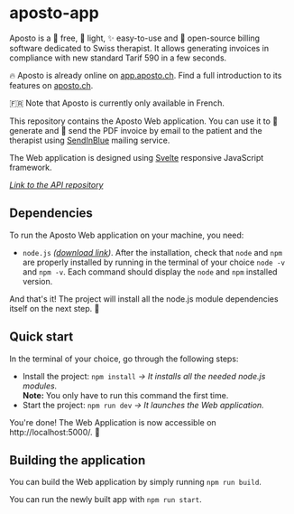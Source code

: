 # aposto-app

Aposto is a 💸 free, 🌱 light, ✨ easy-to-use and 📖 open-source billing software dedicated to Swiss therapist. It allows generating invoices in compliance with new standard Tarif 590 in a few seconds.

🔥 Aposto is already online on [app.aposto.ch](https://app.aposto.ch/). Find a full introduction to its features on [aposto.ch](https://aposto.ch/).

🇫🇷 Note that Aposto is currently only available in French.

This repository contains the Aposto Web application. You can use it to 🧾 generate and 💌 send the PDF invoice by email to the patient and the therapist using [SendInBlue](https://fr.sendinblue.com/) mailing service.

The Web application is designed using [Svelte](https://svelte.dev/) responsive JavaScript framework.

_[Link to the API repository](https://github.com/etceterra/aposto-server/)_

## Dependencies

To run the Aposto Web application on your machine, you need:

* `node.js` _([download link](https://nodejs.org/en/))_. After the installation, check that `node` and `npm` are properly installed by running in the terminal of your choice `node -v` and `npm -v`. Each command should display the `node` and `npm` installed version.

And that's it! The project will install all the node.js module dependencies itself on the next step. 🤙

## Quick start

In the terminal of your choice, go through the following steps:

* Install the project: `npm install` _→ It installs all the needed node.js modules._<br>**Note:** You only have to run this command the first time.
* Start the project: `npm run dev` _→ It launches the Web application._

You're done! The Web Application is now accessible on http://localhost:5000/. 🚀

## Building the application

You can build the Web application by simply running `npm run build`.

You can run the newly built app with `npm run start`.
